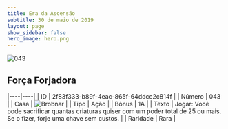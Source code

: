 ```yaml
---
title: Era da Ascensão
subtitle: 30 de maio de 2019
layout: page
show_sidebar: false
hero_image: hero.png
---
```


![043](https://cdn.keyforgegame.com/media/card_front/pt/435_043_9G9P2RX3MFR8_pt.png)

## Força Forjadora

|----|----|
| ID | 2f83f333-b89f-4eac-865f-64ddcc2c814f |
| Número | 043 |
| Casa | ![Brobnar](https://archonarcana.com/images/thumb/e/e0/Brobnar.png/22px-Brobnar.png "Brobnar") |
| Tipo | Ação |
| Bônus | 1A |
| Texto | Jogar: Você pode sacrificar quantas criaturas quiser com um poder total de 25 ou mais. Se o fizer, forje uma chave sem custos. |
| Raridade | Rara |
